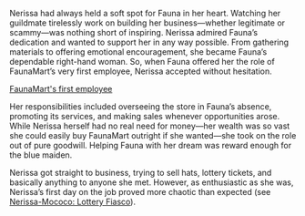 <!-- title: First Employee -->

Nerissa had always held a soft spot for Fauna in her heart. Watching her guildmate tirelessly work on building her business—whether legitimate or scammy—was nothing short of inspiring. Nerissa admired Fauna’s dedication and wanted to support her in any way possible. From gathering materials to offering emotional encouragement, she became Fauna’s dependable right-hand woman. So, when Fauna offered her the role of FaunaMart’s very first employee, Nerissa accepted without hesitation.

[FaunaMart's first employee](#embed:https://www.youtube.com/live/dRCvSHBTvSk?t=4874)

Her responsibilities included overseeing the store in Fauna’s absence, promoting its services, and making sales whenever opportunities arose. While Nerissa herself had no real need for money—her wealth was so vast she could easily buy FaunaMart outright if she wanted—she took on the role out of pure goodwill. Helping Fauna with her dream was reward enough for the blue maiden.

Nerissa got straight to business, trying to sell hats, lottery tickets, and basically anything to anyone she met. However, as enthusiastic as she was, Nerissa’s first day on the job proved more chaotic than expected (see [Nerissa-Mococo: Lottery Fiasco](#edge:mococo-nerissa)).